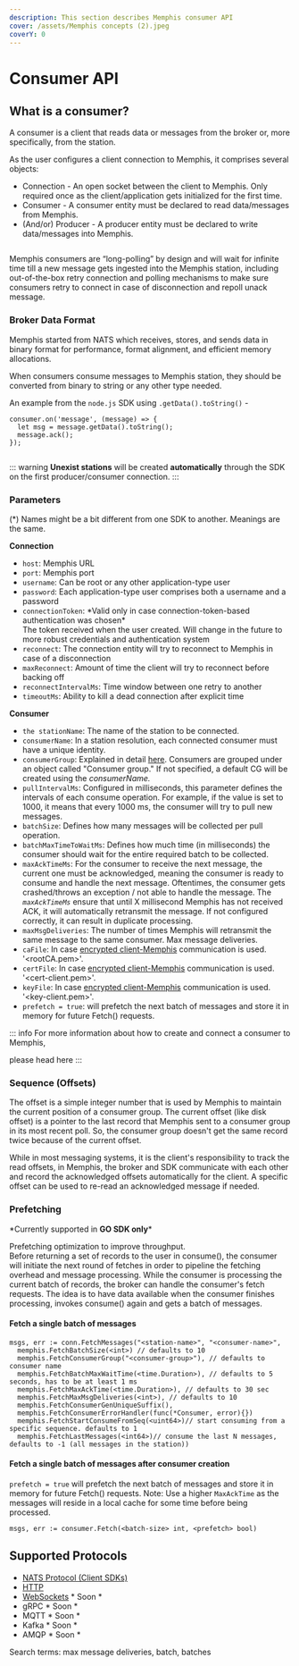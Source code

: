 ```yaml
---
description: This section describes Memphis consumer API
cover: /assets/Memphis concepts (2).jpeg
coverY: 0
---
```


# Consumer API

##

##

## What is a consumer?

A consumer is a client that reads data or messages from the broker or, more specifically, from the station.&#x20;

As the user configures a client connection to Memphis, it comprises several objects:

* Connection - An open socket between the client to Memphis. Only required once as the client/application gets initialized for the first time.
* Consumer - A consumer entity must be declared to read data/messages from Memphis.
* (And/or) Producer - A producer entity must be declared to write data/messages into Memphis.

<figure><img src="/assets/Producer.jpeg" alt=""><figcaption></figcaption></figure>

Memphis consumers are “long-polling” by design and will wait for infinite time till a new message gets ingested into the Memphis station, including out-of-the-box retry connection and polling mechanisms to make sure consumers retry to connect in case of disconnection and repoll unack message.

### Broker Data Format

Memphis started from NATS which receives, stores, and sends data in binary format for performance, format alignment, and efficient memory allocations.

When consumers consume messages to Memphis station, they should be converted from binary to string or any other type needed.

An example from the `node.js` SDK using `.getData().toString()` -

```
consumer.on('message', (message) => {
  let msg = message.getData().toString();
  message.ack();
});
```

<figure><img src="/assets/consume 1.jpeg" alt=""><figcaption></figcaption></figure>

::: warning
**Unexist stations** will be created **automatically** through the SDK on the first producer/consumer connection.
:::

### Parameters

(\*) Names might be a bit different from one SDK to another. Meanings are the same.

**Connection**

* `host`: Memphis URL
* `port`: Memphis port
* `username`: Can be root or any other application-type user
* `password`: Each application-type user comprises both a username and a password
* `connectionToken`: \*Valid only in case connection-token-based authentication was chosen\*\
  The token received when the user created. Will change in the future to more robust credentials and authentication system
* `reconnect`: The connection entity will try to reconnect to Memphis in case of a disconnection
* `maxReconnect`: Amount of time the client will try to reconnect before backing off
* `reconnectIntervalMs`: Time window between one retry to another
* `timeoutMs`: Ability to kill a dead connection after explicit time

**Consumer**

* `the stationName`: The name of the station to be connected.
* `consumerName`: In a station resolution, each connected consumer must have a unique identity.
* `consumerGroup`: Explained in detail [here](broken-reference). Consumers are grouped under an object called "Consumer group." If not specified, a default CG will be created using the _consumerName._
* `pullIntervalMs`: Configured in milliseconds, this parameter defines the intervals of each consume operation. For example, if the value is set to 1000, it means that every 1000 ms, the consumer will try to pull new messages.
* `batchSize`: Defines how many messages will be collected per pull operation.
* `batchMaxTimeToWaitMs`: Defines how much time (in milliseconds) the consumer should wait for the entire required batch to be collected.
* `maxAckTimeMs`: For the consumer to receive the next message, the current one must be acknowledged, meaning the consumer is ready to consume and handle the next message. Oftentimes, the consumer gets crashed/throws an exception / not able to handle the message. The _`maxAckTimeMs`_ ensure that until X millisecond Memphis has not received ACK, it will automatically retransmit the message. If not configured correctly, it can result in duplicate processing.
* `maxMsgDeliveries`: The number of times Memphis will retransmit the same message to the same consumer. Max message deliveries.
* `caFile`: In case [encrypted client-Memphis](../../deployment/kubernetes/) communication is used. '\<rootCA.pem>'.
* `certFile`: In case [encrypted client-Memphis](../../deployment/kubernetes/) communication is used. '\<cert-client.pem>'.
* `keyFile`: In case [encrypted client-Memphis](../../deployment/kubernetes/) communication is used. '\<key-client.pem>'.
* `prefetch = true`: will prefetch the next batch of messages and store it in memory for future Fetch() requests.

::: info
For more information about how to create and connect a consumer to Memphis,&#x20;

please head <ContainerLink url="/client-libraries/nats-jetstream">here</ContainerLink>
:::

### Sequence (Offsets)

The offset is a simple integer number that is used by Memphis to maintain the current position of a consumer group. The current offset (like disk offset) is a pointer to the last record that Memphis sent to a consumer group in its most recent poll. So, the consumer group doesn't get the same record twice because of the current offset.

While in most messaging systems, it is the client's responsibility to track the read offsets, in Memphis, the broker and SDK communicate with each other and record the acknowledged offsets automatically for the client. A specific offset can be used to re-read an acknowledged message if needed.

### Prefetching

\*Currently supported in **GO SDK only**\*

Prefetching optimization to improve throughput. \
Before returning a set of records to the user in consume(), the consumer will initiate the next round of fetches in order to pipeline the fetching overhead and message processing. While the consumer is processing the current batch of records, the broker can handle the consumer's fetch requests. The idea is to have data available when the consumer finishes processing, invokes consume() again and gets a batch of messages.

#### Fetch a single batch of messages

```
msgs, err := conn.FetchMessages("<station-name>", "<consumer-name>",
  memphis.FetchBatchSize(<int>) // defaults to 10
  memphis.FetchConsumerGroup("<consumer-group>"), // defaults to consumer name
  memphis.FetchBatchMaxWaitTime(<time.Duration>), // defaults to 5 seconds, has to be at least 1 ms
  memphis.FetchMaxAckTime(<time.Duration>), // defaults to 30 sec
  memphis.FetchMaxMsgDeliveries(<int>), // defaults to 10
  memphis.FetchConsumerGenUniqueSuffix(),
  memphis.FetchConsumerErrorHandler(func(*Consumer, error){})
  memphis.FetchStartConsumeFromSeq(<uint64>)// start consuming from a specific sequence. defaults to 1
  memphis.FetchLastMessages(<int64>)// consume the last N messages, defaults to -1 (all messages in the station))
```

#### Fetch a single batch of messages after consumer creation

`prefetch = true` will prefetch the next batch of messages and store it in memory for future Fetch() requests. Note: Use a higher `MaxAckTime` as the messages will reside in a local cache for some time before being processed.

```
msgs, err := consumer.Fetch(<batch-size> int, <prefetch> bool)
```

## Supported Protocols

* [NATS Protocol (Client SDKs)](broken-reference)
* [HTTP](https://github.com/memphisdev/memphis-http-proxy)
* [WebSockets](https://github.com/orgs/memphisdev/projects/2/views/1?pane=issue\&itemId=14008452) \* Soon \*
* gRPC \* Soon \*
* MQTT \* Soon \*
* Kafka \* Soon \*
* AMQP \* Soon \*

Search terms: max message deliveries, batch, batches

<script setup>
import ContainerLink from '/../components/ContainerLink.vue'
</script>